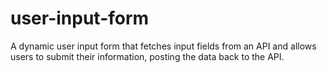 # user-input-form
A dynamic user input form that fetches input fields from an API and allows users to submit their information, posting the data back to the API.
